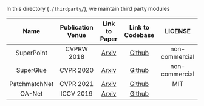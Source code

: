 
In this directory (`./thirdparty/`), we maintain third party modules


|   Name        | Publication Venue | Link to Paper  | Link to Codebase | LICENSE |
| :----------:  |  :------------:   |   :-----:      |    :---:         |  :-----:|
| SuperPoint    | CVPRW 2018       | [Arxiv](https://arxiv.org/abs/1712.07629)               |   [Github](https://github.com/magicleap/SuperPointPretrainedNetwork)          |  non-commercial           |
| SuperGlue     | CVPR 2020        | [Arxiv](https://arxiv.org/abs/1911.11763)           |   [Github](https://github.com/magicleap/SuperGluePretrainedNetwork)         |    non-commercial        |
| PatchmatchNet | CVPR 2021        | [Arxiv](https://arxiv.org/abs/2012.01411)            |    [Github](https://github.com/FangjinhuaWang/PatchmatchNet)         |    MIT         |
| OA-Net       |  ICCV 2019      |   [Arxiv](https://arxiv.org/abs/1908.04964)          |           [Github](https://github.com/zjhthu/OANet) | |
